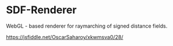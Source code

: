 # SDF-Renderer

WebGL - based renderer for raymarching of signed distance fields.

https://jsfiddle.net/OscarSaharoy/xkwmsva0/28/
